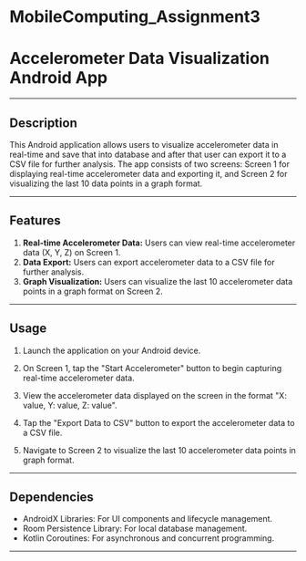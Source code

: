 # MobileComputing_Assignment3

# Accelerometer Data Visualization Android App

---

## Description

This Android application allows users to visualize accelerometer data in real-time and save that into database and after that user can export it to a CSV file for further analysis. The app consists of two screens: Screen 1 for displaying real-time accelerometer data and exporting it, and Screen 2 for visualizing the last 10 data points in a graph format.

---

## Features

1. **Real-time Accelerometer Data:** Users can view real-time accelerometer data (X, Y, Z) on Screen 1.
2. **Data Export:** Users can export accelerometer data to a CSV file for further analysis.
3. **Graph Visualization:** Users can visualize the last 10 accelerometer data points in a graph format on Screen 2.

---

## Usage

1. Launch the application on your Android device.

2. On Screen 1, tap the "Start Accelerometer" button to begin capturing real-time accelerometer data.

3. View the accelerometer data displayed on the screen in the format "X: value, Y: value, Z: value".

4. Tap the "Export Data to CSV" button to export the accelerometer data to a CSV file.

5. Navigate to Screen 2 to visualize the last 10 accelerometer data points in graph format.

---

## Dependencies

- AndroidX Libraries: For UI components and lifecycle management.
- Room Persistence Library: For local database management.
- Kotlin Coroutines: For asynchronous and concurrent programming.

---
